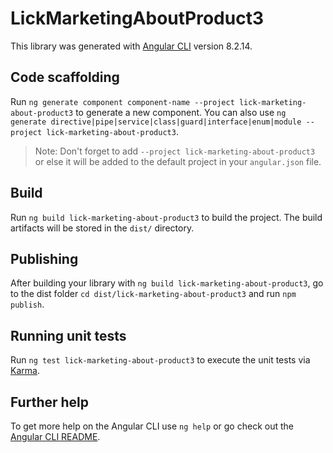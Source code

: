 # LickMarketingAboutProduct3

This library was generated with [Angular CLI](https://github.com/angular/angular-cli) version 8.2.14.

## Code scaffolding

Run `ng generate component component-name --project lick-marketing-about-product3` to generate a new component. You can also use `ng generate directive|pipe|service|class|guard|interface|enum|module --project lick-marketing-about-product3`.
> Note: Don't forget to add `--project lick-marketing-about-product3` or else it will be added to the default project in your `angular.json` file. 

## Build

Run `ng build lick-marketing-about-product3` to build the project. The build artifacts will be stored in the `dist/` directory.

## Publishing

After building your library with `ng build lick-marketing-about-product3`, go to the dist folder `cd dist/lick-marketing-about-product3` and run `npm publish`.

## Running unit tests

Run `ng test lick-marketing-about-product3` to execute the unit tests via [Karma](https://karma-runner.github.io).

## Further help

To get more help on the Angular CLI use `ng help` or go check out the [Angular CLI README](https://github.com/angular/angular-cli/blob/master/README.md).
